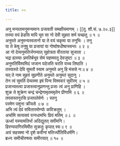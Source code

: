 ```yaml
---
title: ०५

---
```

अनु मन्यतामनुमन्यमानः प्रजावती समक्षीयमाणम् । [[तु. शौ.सं. ७.२०.३]]  
तस्या वयं हेडसि मापि भूम सा नो देवी सुहवा शर्म यच्छतु ॥ १ ॥  
अनुमते अनुमन्यस्वतानो या ते वयं चकृमा या तनूभिः । तनु  
या ते केषु तनूषु या प्रजायां या गोष्वोषधीष्वप्स्वन्तः ॥ २ ॥  
आ नो देव्यनुमतिर्जगम्यात् सुक्षेत्रता वीरताया सुजाता ।  
भद्रा ह्यस्याः प्रमतिर्बभूव सेमं यज्ञमवतु देवजुष्टा ॥ ३ ॥  
अनुमतिर्विश्वमिदं जजान यदेजति चरति यच्च तिष्ठति ।  
तस्यास्ते देवि सुमतौ स्याम अनुमते अनु हि मंससे नः॥ ४ ॥  
यत् ते नाम सुहवं सुप्रणीते अनुमते अनुमतं सुदानु ।  
तेन त्वं सुमतिं देव्यस्मा इषं पिन्व विश्ववारं सुवीरम् ॥ ५ ॥  
प्रजाभ्यस्त्वा प्रजास्त्वानुप्राणन्तु प्रजाः त्वं अनु प्राणिहि ।  
शुक्र ते शुक्रेण चन्द्रं चन्द्रेणामृतममृतेन प्रीणामि ॥ ६ ॥  
तपसस्तनूरसि प्रजापतेर्वर्णः । स्तनु  
परमेण पशुना क्रीयसे ॥ ७ ॥  
अभि त्यं देवं सवितारमोण्योः कविक्रतुम् ।  
अर्चामि सत्यसवं रत्नधामभिः प्रियं मतिम् ॥ ८ ॥  
ऊर्ध्वा यस्यामतिर्भा अदिद्युतत् सवीमनि।  
हिरण्यपाणिरमिमीत सुक्रतुः कृपात् स्वः॥ ९ ॥  
अयं सहस्रमा नो दृशे कवीनां मतिर्ज्योतिर्विधर्मणि।  
ब्रध्नः समीचीरुषसः समीरयात् ॥ १० ॥  